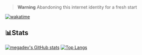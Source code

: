 > **Warning**
> Abandoning this internet identity for a fresh start  

[![wakatime](https://wakatime.com/badge/user/0cbbc6ac-da04-48ba-9a02-7d5bcf8cd1af.svg)](https://wakatime.com/@0cbbc6ac-da04-48ba-9a02-7d5bcf8cd1af)
## 📊Stats

[![megadev's GitHub stats](https://github-readme-stats.vercel.app/api?username=MegaTheTeapot&hide_border==true&count_private=true&theme=onedark)](https://github.com/anuraghazra/github-readme-stats)
[![Top Langs](https://github-readme-stats.vercel.app/api/top-langs/?username=MegaTheTeapot&theme=onedark&hide_border=true)](https://github.com/anuraghazra/github-readme-stats)
